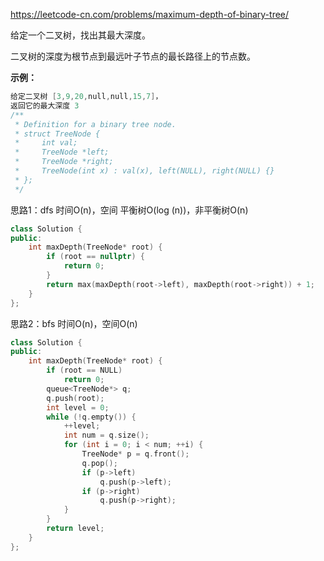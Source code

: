 <https://leetcode-cn.com/problems/maximum-depth-of-binary-tree/>

给定一个二叉树，找出其最大深度。

二叉树的深度为根节点到最远叶子节点的最长路径上的节点数。

**示例：**

```cpp
给定二叉树 [3,9,20,null,null,15,7]，
返回它的最大深度 3
/**
 * Definition for a binary tree node.
 * struct TreeNode {
 *     int val;
 *     TreeNode *left;
 *     TreeNode *right;
 *     TreeNode(int x) : val(x), left(NULL), right(NULL) {}
 * };
 */
```



思路1：dfs 时间O(n)，空间 平衡树O(log (n))，非平衡树O(n)

```cpp
class Solution {
public:
    int maxDepth(TreeNode* root) {
        if (root == nullptr) {
            return 0;
        }
        return max(maxDepth(root->left), maxDepth(root->right)) + 1;
    }
};
```

思路2：bfs 时间O(n)，空间O(n)

```cpp
class Solution {
public:
    int maxDepth(TreeNode* root) {
        if (root == NULL)
            return 0;
        queue<TreeNode*> q;
        q.push(root);
        int level = 0;
        while (!q.empty()) {
            ++level;
            int num = q.size();
            for (int i = 0; i < num; ++i) {
                TreeNode* p = q.front();
                q.pop();
                if (p->left)
                    q.push(p->left);
                if (p->right)
                    q.push(p->right);
            }
        }
        return level;
    }
};
```

